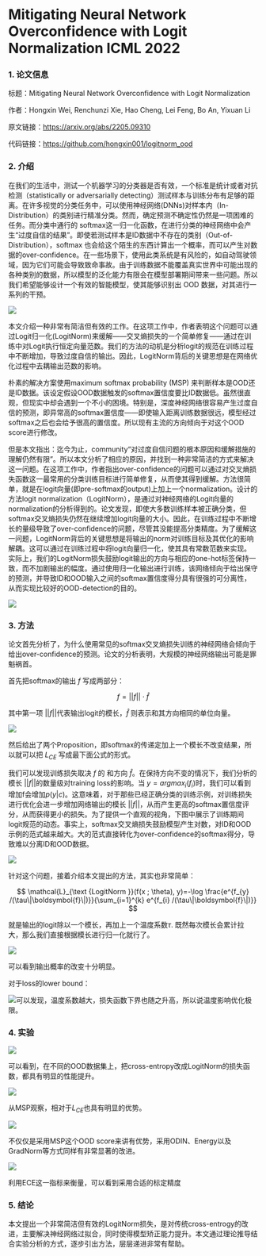 # Mitigating Neural Network Overconfidence with Logit Normalization										ICML 2022

### 1. 论文信息

标题：Mitigating Neural Network Overconfidence with Logit Normalization

作者：Hongxin Wei, Renchunzi Xie, Hao Cheng, Lei Feng, Bo An, Yixuan Li

原文链接：https://arxiv.org/abs/2205.09310

代码链接：https://github.com/hongxin001/logitnorm_ood

### 2. 介绍

在我们的生活中，测试一个机器学习的分类器是否有效，一个标准是统计或者对抗检测（statistically or adversarially detecting）测试样本与训练分布有足够的距离。在许多视觉的分类任务中，可以使用神经网络(DNNs)对样本内（In-Distribution）的类别进行精准分类。然而，确定预测不确定性仍然是一项困难的任务。而分类中通行的 softmax这一归一化函数，在进行分类的神经网络中会产生“过度自信的结果”。即使若测试样本是ID数据中不存在的类别（Out-of-Distribution），softmax 也会给这个陌生的东西计算出一个概率，而可以产生对数据的over-confidence。在一些场景下，使用此类系统是有风险的，如自动驾驶领域，因为它们可能会导致致命事故。由于训练数据不能覆盖真实世界中可能出现的各种类别的数据，所以模型的泛化能力有限会在模型部署期间带来一些问题。所以我们希望能够设计一个有效的智能模型，使其能够识别出 OOD 数据，对其进行一系列的干预。

![](https://img-blog.csdnimg.cn/46edacaa7534422cb83e92d3651c9f73.png)

本文介绍一种非常有简洁但有效的工作。在这项工作中，作者表明这个问题可以通过Logit归一化(LogitNorm)来缓解——交叉熵损失的一个简单修复——通过在训练中对Logit执行恒定向量范数。我们的方法的动机是分析logit的规范在训练过程中不断增加，导致过度自信的输出。因此，LogitNorm背后的关键思想是在网络优化过程中去耦输出范数的影响。

朴素的解决方案使用maximum softmax probability (MSP) 来判断样本是OOD还是ID数据。该设定假设OOD数据触发的softmax置信度要比ID数据低。虽然很直观，但现实中却会遇到一个不小的困境。特别是，深度神经网络很容易产生过度自信的预测，即异常高的softmax置信度——即使输入距离训练数据很远，模型经过softmax之后也会给予很高的置信度。所以现有主流的方向倾向于对这个OOD score进行修改。

但是本文指出：迄今为止，community“对过度自信问题的根本原因和缓解措施的理解仍然有限”。所以本文分析了相应的原因，并找到一种非常简洁的方式来解决这一问题。在这项工作中，作者指出over-confidence的问题可以通过对交叉熵损失函数这一最常用的分类训练目标进行简单修复，从而使其得到缓解。方法很简单，就是在logit向量(即pre-softmax的output)上加上一个normalization。设计的方法logit normalization（LogitNorm），是通过对神经网络的Logit向量的normalization的分析得到的。论文发现，即使大多数训练样本被正确分类，但softmax交叉熵损失仍然在继续增加logit向量的大小。因此，在训练过程中不断增长的量级导致了over-confidence的问题，尽管其没能提高分类精度。为了缓解这一问题，LogitNorm背后的关键思想是将输出的norm对训练目标及其优化的影响解耦。这可以通过在训练过程中将logit向量归一化，使其具有常数范数来实现。实际上，我们的LogitNorm损失鼓励logit输出的方向与相应的one-hot标签保持一致，而不加剧输出的幅度。通过使用归一化输出进行训练，该网络倾向于给出保守的预测，并导致ID和OOD输入之间的softmax置信度得分具有很强的可分离性，从而实现比较好的OOD-detection的目的。

![](https://img-blog.csdnimg.cn/5044fd2bbd18408598e173eaf5796b54.png)

### 3. 方法

论文首先分析了，为什么使用常见的softmax交叉熵损失训练的神经网络会倾向于给出over-confidence的预测。论文的分析表明，大规模的神经网络输出可能是罪魁祸首。

首先把softmax的输出 $f$ 写成两部分：

$$
f=||f|| \cdot \hat{f}
$$

其中第一项 $||f||$代表输出logit的模长，$\hat{f}$ 则表示和其方向相同的单位向量。

![](https://img-blog.csdnimg.cn/b27e220251e24f97aa302538a5f9decc.png)

然后给出了两个Proposition，即softmax的传递定加上一个模长不改变结果，所以就可以把 $L_{CE}$ 写成最下面公式的形式。

我们可以发现训练损失取决 $f$ 的 和方向 $\hat{f}$。在保持方向不变的情况下，我们分析的模长 $||f||$的数量级对training loss的影响。当 $y = arg max_i (f_i)$时，我们可以看到增加f会增加$p(y | c)$。这意味着，对于那些已经正确分类的训练示例，对训练损失进行优化会进一步增加网络输出的模长 $||f||$，从而产生更高的softmax置信度评分，从而获得更小的损失。为了提供一个直观的视角，下图中展示了训练期间logit规范的动态。事实上，softmax交叉熵损失鼓励模型产生对数，对ID和OOD示例的范式越来越大。大的范式直接转化为over-confidence的softmax得分，导致难以分离ID和OOD数据。

![](https://img-blog.csdnimg.cn/db674099945c48b68e2b53a5953e519d.png)

针对这个问题，接着介绍本文提出的方法，其实也非常简单：

$$
\mathcal{L}_{\text {LogitNorm }}(f(x ; \theta), y)=-\log \frac{e^{f_{y} /(\tau\|\boldsymbol{f}\|)}}{\sum_{i=1}^{k} e^{f_{i} /(\tau\|\boldsymbol{f}\|)}}
$$

就是输出的logit除以一个模长，再加上一个温度系数$\tau$. 既然每次模长会累计拉大，那么我们直接根据模长进行归一化就行了。

![](https://img-blog.csdnimg.cn/2dca9de3ec684a8ba29409dc134a32bb.png)

可以看到输出概率的改变十分明显。

对于loss的lower bound：

![](https://img-blog.csdnimg.cn/150d02699f594ebfb05fc3714a584ae9.png)可以发现，温度系数越大，损失函数下界也随之升高，所以说温度影响优化极限。

### 4. 实验

![](https://img-blog.csdnimg.cn/463f88e8913541b49f1a8731fde75419.png)

可以看到，在不同的OOD数据集上，把cross-entropy改成LogitNorm的损失函数，都具有明显的性能提升。

![](https://img-blog.csdnimg.cn/06ae207691f74ee18ecf552099f78693.png)

从MSP观察，相对于$L_{CE}$也具有明显的优势。

![](https://img-blog.csdnimg.cn/fba58cae9e6e4effbff9f8ab81420698.png)

不仅仅是采用MSP这个OOD score来讲有优势，采用ODIN、Energy以及GradNorm等方式同样有非常显著的改进。

![](https://img-blog.csdnimg.cn/7d374c50502544ccadc526bf886088cf.png)

利用ECE这一指标来衡量，可以看到采用合适的标定精度

### 5. 结论

本文提出一个非常简洁但有效的LogitNorm损失，是对传统cross-entrogy的改进，主要解决神经网络过拟合，同时使得模型矫正能力提升。本文通过理论推导结合实验分析的方式，逐步引出方法，层层递进非常有帮助。